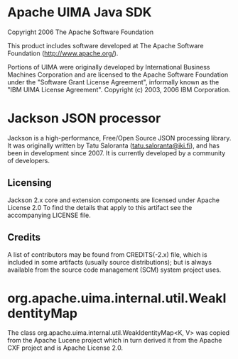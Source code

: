 # Apache UIMA Java SDK
Copyright 2006 The Apache Software Foundation

This product includes software developed at
The Apache Software Foundation (http://www.apache.org/).

Portions of UIMA were originally developed by
International Business Machines Corporation and are
licensed to the Apache Software Foundation under the
"Software Grant License Agreement", informally known as the
"IBM UIMA License Agreement".
Copyright (c) 2003, 2006 IBM Corporation.

# Jackson JSON processor

Jackson is a high-performance, Free/Open Source JSON processing library.
It was originally written by Tatu Saloranta (tatu.saloranta@iki.fi), and has
been in development since 2007.
It is currently developed by a community of developers.

## Licensing

Jackson 2.x core and extension components are licensed under Apache License 2.0
To find the details that apply to this artifact see the accompanying LICENSE file.

## Credits

A list of contributors may be found from CREDITS(-2.x) file, which is included
in some artifacts (usually source distributions); but is always available
from the source code management (SCM) system project uses.

# org.apache.uima.internal.util.WeakIdentityMap

The class org.apache.uima.internal.util.WeakIdentityMap<K, V> was copied from
the Apache Lucene project which in turn derived it from the Apache CXF project 
and is Apache License 2.0.